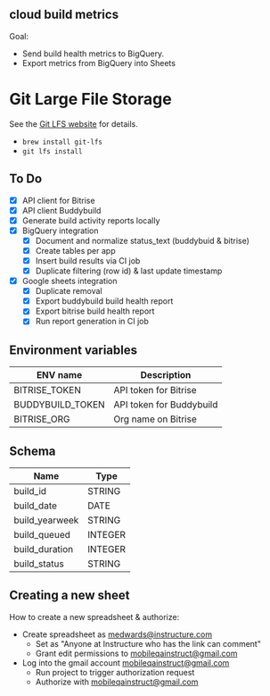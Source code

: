 ## cloud build metrics

Goal:
- Send build health metrics to BigQuery.
- Export metrics from BigQuery into Sheets

# Git Large File Storage

See the [Git LFS website](https://git-lfs.github.com/) for details.

- `brew install git-lfs`
- `git lfs install`

## To Do

- [x] API client for Bitrise
- [x] API client Buddybuild
- [x] Generate build activity reports locally
- [x] BigQuery integration
  - [x] Document and normalize status_text (buddybuid & bitrise)
  - [x] Create tables per app
  - [x] Insert build results via CI job
  - [x] Duplicate filtering (row id) & last update timestamp
- [x] Google sheets integration
  - [x] Duplicate removal
  - [x] Export buddybuild build health report
  - [x] Export bitrise build health report
  - [x] Run report generation in CI job

## Environment variables

| ENV name      | Description
| ------------- | ----
| BITRISE_TOKEN | API token for Bitrise
| BUDDYBUILD_TOKEN | API token for Buddybuild
| BITRISE_ORG | Org name on Bitrise

## Schema

| Name            | Type
| --------------- | ----
| build_id        | STRING
| build_date      | DATE
| build_yearweek  | STRING
| build_queued    | INTEGER
| build_duration  | INTEGER
| build_status    | STRING

## Creating a new sheet

How to create a new spreadsheet & authorize:


- Create spreadsheet as medwards@instructure.com
  - Set as "Anyone at Instructure who has the link can comment"
  - Grant edit permissions to mobileqainstruct@gmail.com
- Log into the gmail account mobileqainstruct@gmail.com
  - Run project to trigger authorization request
  - Authorize with mobileqainstruct@gmail.com
